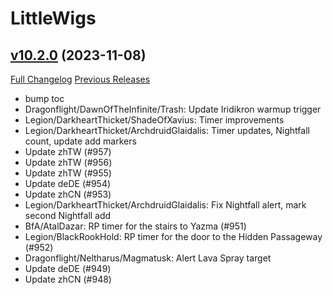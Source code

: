 # LittleWigs

## [v10.2.0](https://github.com/BigWigsMods/LittleWigs/tree/v10.2.0) (2023-11-08)
[Full Changelog](https://github.com/BigWigsMods/LittleWigs/compare/v10.1.46...v10.2.0) [Previous Releases](https://github.com/BigWigsMods/LittleWigs/releases)

- bump toc  
- Dragonflight/DawnOfTheInfinite/Trash: Update Iridikron warmup trigger  
- Legion/DarkheartThicket/ShadeOfXavius: Timer improvements  
- Legion/DarkheartThicket/ArchdruidGlaidalis: Timer updates, Nightfall count, update add markers  
- Update zhTW (#957)  
- Update zhTW (#956)  
- Update zhTW (#955)  
- Update deDE (#954)  
- Update zhCN (#953)  
- Legion/DarkheartThicket/ArchdruidGlaidalis: Fix Nightfall alert, mark second Nightfall add  
- BfA/AtalDazar: RP timer for the stairs to Yazma (#951)  
- Legion/BlackRookHold: RP timer for the door to the Hidden Passageway (#952)  
- Dragonflight/Neltharus/Magmatusk: Alert Lava Spray target  
- Update deDE (#949)  
- Update zhCN (#948)  
